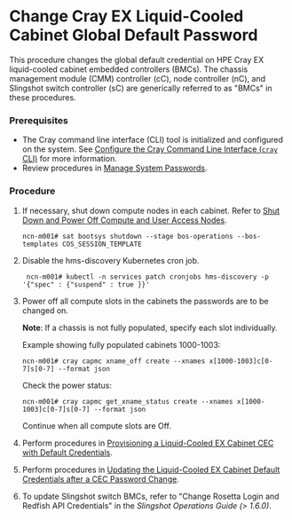 # Change Cray EX Liquid-Cooled Cabinet Global Default Password

This procedure changes the global default credential on HPE Cray EX liquid-cooled cabinet embedded controllers (BMCs). The chassis management module (CMM) controller (cC), node controller (nC), and Slingshot switch controller (sC) are generically referred to as "BMCs" in these procedures.

### Prerequisites

- The Cray command line interface (CLI) tool is initialized and configured on the system. See [Configure the Cray Command Line Interface (`cray` CLI)](../configure_cray_cli.md) for more information.
- Review procedures in [Manage System Passwords](Manage_System_Passwords.md).

### Procedure

1. If necessary, shut down compute nodes in each cabinet. Refer to [Shut Down and Power Off Compute and User Access Nodes](../power_management/Shut_Down_and_Power_Off_Compute_and_User_Access_Nodes.md).

   ```screen
   ncn-m001# sat bootsys shutdown --stage bos-operations --bos-templates COS_SESSION_TEMPLATE
   ```

2. Disable the hms-discovery Kubernetes cron job.

   ```screen
    ncn-m001# kubectl -n services patch cronjobs hms-discovery -p '{"spec" : {"suspend" : true }}'
    ```

3. Power off all compute slots in the cabinets the passwords are to be changed on.

   **Note**: If a chassis is not fully populated, specify each slot individually.

   Example showing fully populated cabinets 1000-1003:

   ```screen
   ncn-m001# cray capmc xname_off create --xnames x[1000-1003]c[0-7]s[0-7] --format json
   ```

   Check the power status:

   ```screen
   ncn-m001# cray capmc get_xname_status create --xnames x[1000-1003]c[0-7]s[0-7] --format json
   ```

   Continue when all compute slots are Off.

4. Perform procedures in [Provisioning a Liquid-Cooled EX Cabinet CEC with Default Credentials](Provisioning_a_Liquid-Cooled_EX_Cabinet_CEC_with_Default_Credentials.md).

5. Perform procedures in [Updating the Liquid-Cooled EX Cabinet Default Credentials after a CEC Password Change](Updating_the_Liquid-Cooled_EX_Cabinet_Default_Credentials_after_a_CEC_Password_Change.md).

6. To update Slingshot switch BMCs, refer to "Change Rosetta Login and Redfish API Credentials" in the *Slingshot Operations Guide (> 1.6.0)*.

